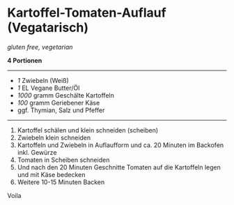 # Kartoffel-Tomaten-Auflauf (Vegatarisch)

*gluten free, vegetarian*

**4 Portionen**

---

- *1* Zwiebeln (Weiß)
- *1* EL Vegane Butter/Öl
- *1000* gramm Geschälte Kartoffeln
- *100* gramm Geriebener Käse
- ggf. Thymian, Salz und Pfeffer

---

1. Kartoffel schälen und klein schneiden (scheiben)
2. Zwiebeln klein schneiden
3. Kartoffeln und Zwiebeln in Auflaufform und ca. 20 Minuten im Backofen inkl. Gewürze
4. Tomaten in Scheiben schneiden
5. Und nach den 20 Minuten Geschnitte Tomaten auf die Kartoffeln legen und mit Käse bedecken
6. Weitere 10-15 Minuten Backen

Voila
